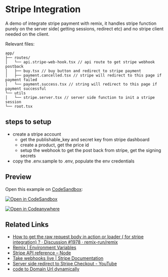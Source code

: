 # Stripe Integration

A demo of integrate stripe payment with remix, it handles stripe function purely on the server side( getting sessions, redirect etc) and no stripe client needed on the client.

Relevant files:

```text
app/
├── routes/
│   └── api.stripe-web-hook.tsx // api route to get stripe webhook postback
│   ├── buy.tsx // buy button and redirect to stripe payment
│   ├── payment.cancelled.tsx // stripe will redirect to this page if payment failed
│   └── payment.success.tsx // string will redirect to this page if payment successful
└── utils
│   └── stripe.server.tsx // server side function to init a stripe session
└── root.tsx
```

## steps to setup

- create a stripe account
  - get the publishable_key and secret key from stripe dashboard
  - create a product, get the price id
  - setup the webhook to get the post back from stripe, get the signing secrets
- copy the .env.sample to .env, populate the env credentials

## Preview

Open this example on [CodeSandbox](https://codesandbox.com):

[![Open in CodeSandbox](https://codesandbox.io/static/img/play-codesandbox.svg)](https://codesandbox.io/s/github/remix-run/examples/tree/main/stripe-integration)

[![Open in Codeanywhere](https://codeanywhere.com/img/open-in-codeanywhere-btn.svg)](https://app.codeanywhere.com/#https://github.com/remix-run/examples)

## Related Links

- [How to get the raw request body in action or loader ( for stripe integration) ? · Discussion #1978 · remix-run/remix](https://github.com/remix-run/remix/discussions/1978)
- [Remix | Environment Variables](https://remix.run/guides/envvars)
- [Stripe API reference – Node](https://stripe.com/docs/api/authentication?lang=node)
- [Take webhooks live | Stripe Documentation](https://stripe.com/docs/webhooks/go-live)
- [Server side redirect to Stripe Checkout - YouTube](https://www.youtube.com/watch?v=WSki6n502mk)
- [code to Domain Url dynamically](https://github.com/kentcdodds/kentcdodds.com/blob/ebb36d82009685e14da3d4b5d0ce4d577ed09c63/app/utils/misc.tsx#L229-L237)
